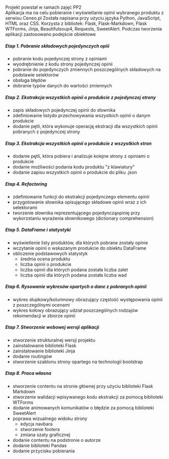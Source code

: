 <br>
Projekt powstał w ramach zajęć PP2
<br>
Aplikacja ma na celu pobieranie i wyświetlanie opinii wybranego produktu z serwisu Ceneo.pl
Została napisana przy użyciu języka Python, JavaScript, HTML oraz CSS.
Korzysta z bibliotek: Flask, Flask-Markdown, Flask WTForms, Jinja, Beautifulsoup4, Requests, SweetAlert.
Podczas tworzenia aplikacji zastosowano podejście obiektowe

<br>

##### Etap 1. Pobranie składowych pojedynczych opiii
- pobranie kodu pojedynczej strony z opiniami
- wyodrębnienie z kodu strony pojedynczej opinii
- pobranie do pojedynczych zmiennych poszczególnych składowych na podstawie selektorów
- obsługa błędów
- dobranie typów danych do wartości zmiennych


##### Etap 2. Ekstrakcja wszystkich opinii o produkcie z pojedynczej strony
- zapis składowych pojedynczej opinii do słownika
- zdefiniowanie listydo przechowywania wszystkich opinii o danym produkcie
- dodanie pętli, która wykonuje operację ekstracji dla wszystkich opinii pobranych z pojedynczej strony

##### Etap 3. Ekstrakcja wszystkich opinii o produkcie z wszystkich stron
- dodanie pętli, która pobiera i analizuje kolejne strony z opiniami o produkcie
- dodanie możliwości podania kodu produktu "z klawiatury"
- dodanie zapisu wszystkich opinii o produkcie do pliku .json

##### Etap 4. Refactoring
- zdefiniowanie funkcji do ekstrakcji pojedynczego elementu opinii
- przygotowanie słownika opisującego składowe opinii wraz z ich selektorami
- tworzenie słownika reprezentującego pojedyncząopinię przy wykorzstaniu wyrażenia słownikowego (dictionary comprehension)

##### Etap 5. DataFrame i statystyki
- wyświetlenie listy produktów, dla których pobrane zostały opinie
- wczytanie opinii o wskazanym produkcie do obiektu DataFrame
- obliczenie podstawowych statystyk
    * średnia ocena produktu
    * liczba opinii o produkcie
    * liczba opinii dla których podana została liczba zalet
    * liczba opinii dla których podana została liczba wad

##### Etap 6. Rysowanie wykresów opartych o dane z pobranych opinii
- wykres słupkowy/kolumnowy obrazujący częstość występowania opinii z poszczególnymi ocenami
- wykres kołowy obrazujący udział poszczególnych rodzajów rekomendacji w zbiorze opinii

##### Etap 7. Stworzenie webowej wersji aplikacji
- stworzenie strukturalnej wersji projektu
- zainstalowanie biblioteki Flask
- zainstalowanie biblioteki Jinja
- dodanie routingów
- stworzenie szablonu strony opartego na technologii bootstrap

##### Etap 8. Praca własna
- stworzenie contentu na stronie głównej przy użyciu biblioteki Flask Markdown
- stworzenie walidacji wpisywanego kodu ekstrakcji za pomocą biblioteki WTForms
- dodanie animowanych komunikatów o błędzie za pomocą biblioteki SweetAlert
- poprawa wizualnego widoku strony
    * edycja navbara
    * stworzenie footera
    * zmiana szaty graficznej
- dodanie contentu na podstronie o autorze
- dodanie biblioteki Pandas
- dodanie przycisku pobierania

